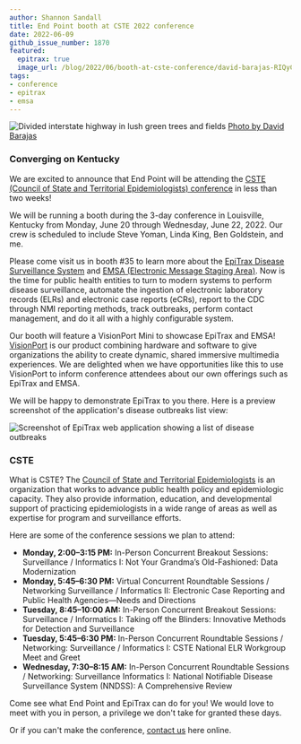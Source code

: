 ```yaml
---
author: Shannon Sandall
title: End Point booth at CSTE 2022 conference
date: 2022-06-09
github_issue_number: 1870
featured:
  epitrax: true
  image_url: /blog/2022/06/booth-at-cste-conference/david-barajas-RIQyCVb5IQY-unsplash.webp
tags:
- conference
- epitrax
- emsa
---
```


![Divided interstate highway in lush green trees and fields](/blog/2022/06/booth-at-cste-conference/david-barajas-RIQyCVb5IQY-unsplash.webp)
[Photo by David Barajas](https://unsplash.com/photos/RIQyCVb5IQY)

### Converging on Kentucky

We are excited to announce that End Point will be attending the [CSTE (Council of State and Territorial Epidemiologists) conference](https://www.csteconference.org/) in less than two weeks!

We will be running a booth during the 3-day conference in Louisville, Kentucky from Monday, June 20 through Wednesday, June 22, 2022. Our crew is scheduled to include Steve Yoman, Linda King, Ben Goldstein, and me.

Please come visit us in booth #35 to learn more about the [EpiTrax Disease Surveillance System](/expertise/epitrax/) and [EMSA (Electronic Message Staging Area)](/expertise/emsa/). Now is the time for public health entities to turn to modern systems to perform disease surveillance, automate the ingestion of electronic laboratory records (ELRs) and electronic case reports (eCRs), report to the CDC through NMI reporting methods, track outbreaks, perform contact management, and do it all with a highly configurable system. 

Our booth will feature a VisionPort Mini to showcase EpiTrax and EMSA! [VisionPort](https://www.visionport.com/) is our product combining hardware and software to give organizations the ability to create dynamic, shared immersive multimedia experiences. We are delighted when we have opportunities like this to use VisionPort to inform conference attendees about our own offerings such as EpiTrax and EMSA.

We will be happy to demonstrate EpiTrax to you there. Here is a preview screenshot of the application's disease outbreaks list view:

![Screenshot of EpiTrax web application showing a list of disease outbreaks](/images/epitrax-outbreaks-demo.webp)

### CSTE

What is CSTE? The [Council of State and Territorial Epidemiologists](https://www.cste.org/) is an organization that works to advance public health policy and epidemiologic capacity. They also provide information, education, and developmental support of practicing epidemiologists in a wide range of areas as well as expertise for program and surveillance efforts.

Here are some of the conference sessions we plan to attend:

* **Monday, 2:00–3:15 PM:** In-Person Concurrent Breakout Sessions: Surveillance / Informatics I: Not Your Grandma’s Old-Fashioned: Data Modernization
* **Monday, 5:45–6:30 PM:** Virtual Concurrent Roundtable Sessions / Networking Surveillance / Informatics II: Electronic Case Reporting and Public Health Agencies—Needs and Directions
* **Tuesday, 8:45–10:00 AM:** In-Person Concurrent Breakout Sessions: Surveillance / Informatics I: Taking off the Blinders: Innovative Methods for Detection and Surveillance
* **Tuesday, 5:45–6:30 PM:** In-Person Concurrent Roundtable Sessions / Networking: Surveillance / Informatics I: CSTE National ELR Workgroup Meet and Greet
* **Wednesday, 7:30–8:15 AM:** In-Person Concurrent Roundtable Sessions / Networking: Surveillance Informatics I: National Notifiable Disease Surveillance System (NNDSS): A Comprehensive Review

Come see what End Point and EpiTrax can do for you! We would love to meet with you in person, a privilege we don't take for granted these days.

Or if you can't make the conference, [contact us](/contact/) here online.
